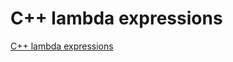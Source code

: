 # C++ lambda expressions
[C++ lambda expressions](https://aiwithcloud.com/2022/09/15/c_lambda_expressions/)